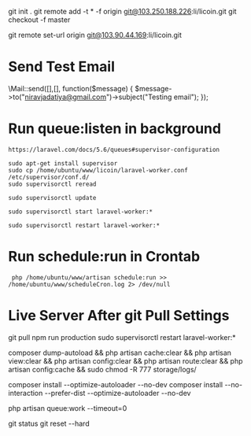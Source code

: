 git init .
git remote add -t \* -f origin git@103.250.188.226:li/licoin.git
git checkout -f master

git remote set-url origin git@103.90.44.169:li/licoin.git

# Send Test Email
\Mail::send([],[], function($message) { $message->to("niravjadatiya@gmail.com")->subject("Testing email"); });

# Run queue:listen in background

    https://laravel.com/docs/5.6/queues#supervisor-configuration

    sudo apt-get install supervisor
    sudo cp /home/ubuntu/www/licoin/laravel-worker.conf /etc/supervisor/conf.d/
    sudo supervisorctl reread

    sudo supervisorctl update

    sudo supervisorctl start laravel-worker:*

    sudo supervisorctl restart laravel-worker:*

# Run schedule:run in Crontab

     php /home/ubuntu/www/artisan schedule:run >> /home/ubuntu/www/scheduleCron.log 2> /dev/null


# Live Server After git Pull Settings
git pull
npm run production
sudo supervisorctl restart laravel-worker:*

composer dump-autoload && php artisan cache:clear && php artisan view:clear && php artisan config:clear && php artisan route:clear && php artisan config:cache && sudo chmod -R 777 storage/logs/

composer install --optimize-autoloader --no-dev
composer install --no-interaction --prefer-dist --optimize-autoloader --no-dev

php artisan queue:work --timeout=0

git status
git reset --hard <commit id>